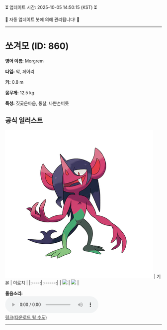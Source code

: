 
⏳ 업데이트 시간: 2025-10-05 14:50:15 (KST) ⏳

🤖 자동 업데이트 봇에 의해 관리됩니다! 🤖

---

# 쏘겨모 (ID: 860)
**영어 이름:** Morgrem

**타입:** 악, 페어리

**키:** 0.8 m

**몸무게:** 12.5 kg

**특성:** 짓궂은마음, 통찰, 나쁜손버릇

## 공식 일러스트
![](https://raw.githubusercontent.com/PokeAPI/sprites/master/sprites/pokemon/other/official-artwork/860.png)
| 기본 | 이로치 |
|:----:|:------:|
| <img src="http://play.pokemonshowdown.com/sprites/ani/morgrem.gif" width="200"> | <img src="http://play.pokemonshowdown.com/sprites/ani-shiny/morgrem.gif" width="200"> |

**울음소리:**<br><audio controls src="https://raw.githubusercontent.com/PokeAPI/cries/main/cries/pokemon/latest/860.ogg"></audio><br> [링크(다운로드 될 수도)](https://raw.githubusercontent.com/PokeAPI/cries/main/cries/pokemon/latest/860.ogg)


---
